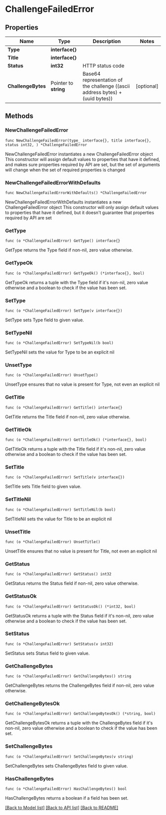 # ChallengeFailedError

## Properties

Name | Type | Description | Notes
------------ | ------------- | ------------- | -------------
**Type** | **interface{}** |  | 
**Title** | **interface{}** |  | 
**Status** | **int32** | HTTP status code | 
**ChallengeBytes** | Pointer to **string** | Base64 representation of the challenge ((ascii address bytes) + (uuid bytes)) | [optional] 

## Methods

### NewChallengeFailedError

`func NewChallengeFailedError(type_ interface{}, title interface{}, status int32, ) *ChallengeFailedError`

NewChallengeFailedError instantiates a new ChallengeFailedError object
This constructor will assign default values to properties that have it defined,
and makes sure properties required by API are set, but the set of arguments
will change when the set of required properties is changed

### NewChallengeFailedErrorWithDefaults

`func NewChallengeFailedErrorWithDefaults() *ChallengeFailedError`

NewChallengeFailedErrorWithDefaults instantiates a new ChallengeFailedError object
This constructor will only assign default values to properties that have it defined,
but it doesn't guarantee that properties required by API are set

### GetType

`func (o *ChallengeFailedError) GetType() interface{}`

GetType returns the Type field if non-nil, zero value otherwise.

### GetTypeOk

`func (o *ChallengeFailedError) GetTypeOk() (*interface{}, bool)`

GetTypeOk returns a tuple with the Type field if it's non-nil, zero value otherwise
and a boolean to check if the value has been set.

### SetType

`func (o *ChallengeFailedError) SetType(v interface{})`

SetType sets Type field to given value.


### SetTypeNil

`func (o *ChallengeFailedError) SetTypeNil(b bool)`

 SetTypeNil sets the value for Type to be an explicit nil

### UnsetType
`func (o *ChallengeFailedError) UnsetType()`

UnsetType ensures that no value is present for Type, not even an explicit nil
### GetTitle

`func (o *ChallengeFailedError) GetTitle() interface{}`

GetTitle returns the Title field if non-nil, zero value otherwise.

### GetTitleOk

`func (o *ChallengeFailedError) GetTitleOk() (*interface{}, bool)`

GetTitleOk returns a tuple with the Title field if it's non-nil, zero value otherwise
and a boolean to check if the value has been set.

### SetTitle

`func (o *ChallengeFailedError) SetTitle(v interface{})`

SetTitle sets Title field to given value.


### SetTitleNil

`func (o *ChallengeFailedError) SetTitleNil(b bool)`

 SetTitleNil sets the value for Title to be an explicit nil

### UnsetTitle
`func (o *ChallengeFailedError) UnsetTitle()`

UnsetTitle ensures that no value is present for Title, not even an explicit nil
### GetStatus

`func (o *ChallengeFailedError) GetStatus() int32`

GetStatus returns the Status field if non-nil, zero value otherwise.

### GetStatusOk

`func (o *ChallengeFailedError) GetStatusOk() (*int32, bool)`

GetStatusOk returns a tuple with the Status field if it's non-nil, zero value otherwise
and a boolean to check if the value has been set.

### SetStatus

`func (o *ChallengeFailedError) SetStatus(v int32)`

SetStatus sets Status field to given value.


### GetChallengeBytes

`func (o *ChallengeFailedError) GetChallengeBytes() string`

GetChallengeBytes returns the ChallengeBytes field if non-nil, zero value otherwise.

### GetChallengeBytesOk

`func (o *ChallengeFailedError) GetChallengeBytesOk() (*string, bool)`

GetChallengeBytesOk returns a tuple with the ChallengeBytes field if it's non-nil, zero value otherwise
and a boolean to check if the value has been set.

### SetChallengeBytes

`func (o *ChallengeFailedError) SetChallengeBytes(v string)`

SetChallengeBytes sets ChallengeBytes field to given value.

### HasChallengeBytes

`func (o *ChallengeFailedError) HasChallengeBytes() bool`

HasChallengeBytes returns a boolean if a field has been set.


[[Back to Model list]](../README.md#documentation-for-models) [[Back to API list]](../README.md#documentation-for-api-endpoints) [[Back to README]](../README.md)


